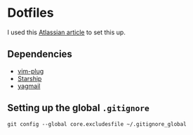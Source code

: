 # Dotfiles
I used this [Atlassian article](https://www.atlassian.com/git/tutorials/dotfiles) to set this up.

## Dependencies
- [vim-plug](https://github.com/junegunn/vim-plug)
- [Starship](https://starship.rs/)
- [yagmail](https://github.com/kootenpv/yagmail)

## Setting up the global `.gitignore`
```
git config --global core.excludesfile ~/.gitignore_global
```

